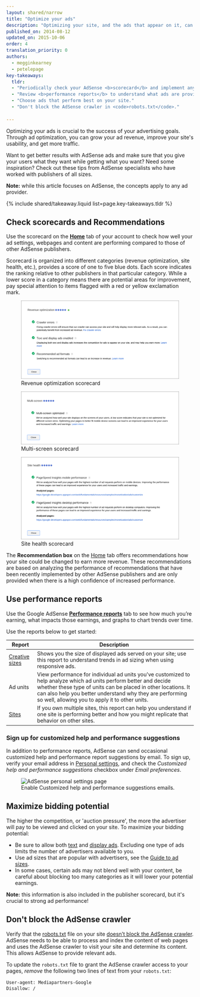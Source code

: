 ```yaml
---
layout: shared/narrow
title: "Optimize your ads"
description: "Optimizing your site, and the ads that appear on it, can improve the quality of ads served and increase your earning potential."
published_on: 2014-08-12
updated_on: 2015-10-06
order: 4
translation_priority: 0
authors:
  - megginkearney
  - petelepage
key-takeaways:
  tldr:
  - "Periodically check your AdSense <b>scorecard</b> and implement any <b>recommendations</b>."
  - "Review <b>performance reports</b> to understand what ads are providing the most value to you and your users."
  - "Choose ads that perform best on your site."
  - "Don't block the AdSense crawler in <code>robots.txt</code>."

---
```


<p class="intro">
  Optimizing your ads is crucial to the success of your advertising goals. Through ad optimization, you can grow your ad revenue, improve your site's usability, and get more traffic.
</p>

Want to get better results with AdSense ads and make sure that you give your
users what they want while getting what you want? Need some inspiration?
Check out these tips from AdSense specialists who have worked with publishers
of all sizes.

<b>Note:</b> while this article focuses on AdSense, the concepts apply to any 
ad provider.



{% include shared/takeaway.liquid list=page.key-takeaways.tldr %}

## Check scorecards and Recommendations

Use the scorecard on the <b>[Home](https://www.google.com/adsense/app#home)</b>
tab of your account to check how well your ad settings, webpages and content
are performing compared to those of other AdSense publishers.

Scorecard is organized into different categories (revenue optimization, site 
health, etc.), provides a score of one to five blue dots. Each score indicates
the ranking relative to other publishers in that particular category. While
a lower score in a category means there are potential areas for improvement,
pay special attention to items flagged with a red or yellow exclamation mark.

<figure>
  <img src="images/optimization_score.png" alt="Revenue optimization scorecard">
  <figcaption>Revenue optimization scorecard</figcaption>
</figure>

<figure>
  <img src="images/multiscreen_score.png" alt="Multi-screen scorecard">
  <figcaption>Multi-screen scorecard</figcaption>
</figure>

<figure>
  <img src="images/site_score.png" alt="Site health scorecard">
  <figcaption>Site health scorecard</figcaption>
</figure>



The <b>Recommendation box</b> on the [Home](https://www.google.com/adsense/app#home)
tab offers recommendations how your site could be changed to earn more revenue. 
These recommendations are based on analyzing the performance of recommendations
that have been recently implemented by other AdSense publishers and are only
provided when there is a high confidence of increased performance.

## Use performance reports

Use the Google AdSense <b>[Performance reports](https://www.google.com/adsense/app#viewreports)</b> 
tab to see how much you’re earning, what impacts those earnings, and graphs
to chart trends over time.

Use the reports below to get started:

<table class="mdl-data-table mdl-js-data-table">
    <thead>
    <tr>
      <th>Report</th>
      <th>Description</th>
    </tr>
  </thead>
  <tbody>
    <tr>
      <td data-th="Report">
        <a href="https://support.google.com/adsense/answer/3540509">Creative sizes</a>
      </td>
      <td data-th="Description">
        Shows you the size of displayed ads served on your site; use this 
        report to understand trends in ad sizing when using responsive ads.
      </td>
    </tr>
    <tr>
      <td data-th="Report">
        Ad units
      </td>
      <td data-th="Description">
        View performance for individual ad units you've customized to help
        analyze which ad units perform better and decide whether these type 
        of units can be placed in other locations. It can also help you better
        understand why they are performing so well, allowing you to apply it
        to other units.
      </td>
    </tr>
    <tr>
      <td data-th="Report">
        <a href="https://support.google.com/adsense/answer/1407511">Sites</a>
      </td>
      <td data-th="Description">
        If you own multiple sites, this report can help you understand if one
        site is performing better and how you might replicate that behavior
        on other sites.
      </td>
    </tr>
  </tbody>
</table>

### Sign up for customized help and performance suggestions

In addition to performance reports, AdSense can send occasional customized
help and performance report suggestions by email. To sign up, verify 
your email address in [Personal settings](https://www.google.com/adsense/app#personalSettings),
and check the *Customized help and performance suggestions* checkbox under
*Email preferences*.

<figure>
  <img src="images/adsense-emails.jpg" srcset="images/adsense-emails.jpg 1x, images/adsense-emails-2x.jpg 2x" alt="AdSense personal settings page">
  <figcaption>Enable Customized help and performance suggestions emails.</figcaption>
</figure>


## Maximize bidding potential

The higher the competition, or 'auction pressure', the more the advertiser 
will pay to be viewed and clicked on your site. To maximize your bidding
potential:

* Be sure to allow both [text](https://support.google.com/adsense/answer/185665)
and [display ads](https://support.google.com/adsense/answer/185666). Excluding
one type of ads limits the number of advertisers available to you.
* Use ad sizes that are popular with advertisers, see the [Guide to ad sizes](https://support.google.com/adsense/answer/6002621).
* In some cases, certain ads may not blend well with your content, be careful
about blocking too many categories as it will lower your potential earnings.

<b>Note:</b> this information is also included in the publisher scorecard, 
but it's crucial to strong ad performance!

## Don't block the AdSense crawler

Verify that the [robots.txt](https://support.google.com/webmasters/answer/6062608)
file on your site [doesn’t block the AdSense crawler](https://support.google.com/adsense/answer/10532).
AdSense needs to be able to process and index the content of web pages and 
uses the AdSense crawler to visit your site and determine its content.  This
allows AdSense to provide relevant ads.

To update the `robots.txt` file to grant the AdSense crawler access to your 
pages, *remove* the following two lines of text from your `robots.txt`:

    User-agent: Mediapartners-Google
    Disallow: /



